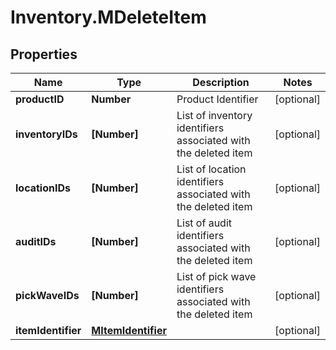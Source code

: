 # Inventory.MDeleteItem

## Properties

Name | Type | Description | Notes
------------ | ------------- | ------------- | -------------
**productID** | **Number** | Product Identifier | [optional] 
**inventoryIDs** | **[Number]** | List of inventory identifiers associated with the deleted item | [optional] 
**locationIDs** | **[Number]** | List of location identifiers associated with the deleted item | [optional] 
**auditIDs** | **[Number]** | List of audit identifiers associated with the deleted item | [optional] 
**pickWaveIDs** | **[Number]** | List of pick wave identifiers associated with the deleted item | [optional] 
**itemIdentifier** | [**MItemIdentifier**](MItemIdentifier.md) |  | [optional] 


